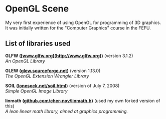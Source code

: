 # OpenGL Scene

My very first experience of using OpenGL for programming of 3D graphics.  
It was initially written for the "Computer Graphics" course in the FEFU.  

## List of libraries used

**GLFW ([www.glfw.org](http://www.glfw.org))** (version 3.1.2)  
*An OpenGL Library*  

**GLEW ([glew.sourceforge.net](http://glew.sourceforge.net))** (version 1.13.0)  
*The OpenGL Extension Wrangler Library*  

**SOIL ([lonesock.net/soil.html](http://lonesock.net/soil.html))** (version of July 7, 2008)  
*Simple OpenGL Image Library*  

**linmath ([github.com/cher-nov/linmath.h](https://github.com/cher-nov/linmath.h))** (used my own forked version of this)  
*A lean linear math library, aimed at graphics programming.*  
